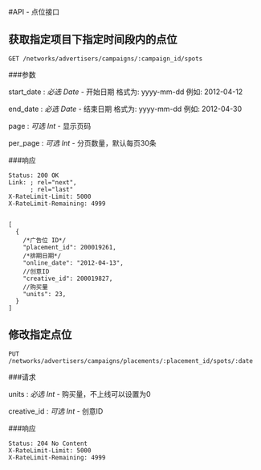 #API - 点位接口

<h2 id="p1">获取指定项目下指定时间段内的点位</h2>

    GET /networks/advertisers/campaigns/:campaign_id/spots

###参数

start\_date
: _必选_ *Date* - 开始日期 格式为: yyyy-mm-dd 例如: 2012-04-12

end\_date
: _必选_ *Date* - 结束日期 格式为: yyyy-mm-dd 例如: 2012-04-30

page
: _可选_ *Int* - 显示页码

per_page
: _可选_ *Int* - 分页数量，默认每页30条

###响应

<pre class="headers">
<code>Status: 200 OK
Link: <http://api.trackmaster.com.cn/networks/advertisers/campaigns/:campaign_id/spots?page=2>; rel="next",
      <http://api.trackmaster.com.cn/networks/advertisers/campaigns/:campaign_id/spots?page=10>; rel="last"
X-RateLimit-Limit: 5000
X-RateLimit-Remaining: 4999
</code></pre>
<pre class="highlight">
<code class="language-javascript">
[
  {
    /*广告位 ID*/
    "placement_id": 200019261,
    /*排期日期*/
    "online_date": "2012-04-13",
    //创意ID
    "creative_id": 200019827,
    //购买量
    "units": 23,
  }
]
</code></pre>

<h2 id="p2">修改指定点位</h2>

    PUT /networks/advertisers/campaigns/placements/:placement_id/spots/:date

###请求

units
: _必选_ *Int* - 购买量，不上线可以设置为0

creative\_id
: _可选_ *Int* - 创意ID

###响应

<pre class="headers no-response">
<code>Status: 204 No Content
X-RateLimit-Limit: 5000
X-RateLimit-Remaining: 4999
</code></pre>

